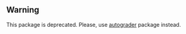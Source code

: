 ## Warning

This package is deprecated. Please, use [autograder](https://pypi.org/project/autograder/) package instead.
